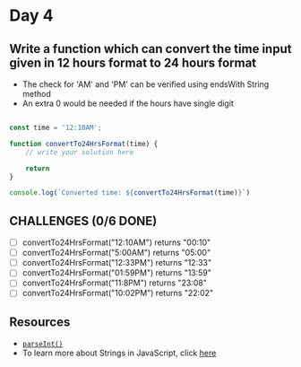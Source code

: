 # Day 4

## Write a function which can convert the time input given in 12 hours format to 24 hours format

- The check for 'AM' and 'PM' can be verified using endsWith String method
- An extra 0 would be needed if the hours have single digit


```javascript

const time = '12:10AM';

function convertTo24HrsFormat(time) {
    // write your solution here

    return 
}

console.log(`Converted time: ${convertTo24HrsFormat(time)}`)

```

## CHALLENGES (0/6 DONE)

- [ ] convertTo24HrsFormat("12:10AM") returns "00:10"
- [ ] convertTo24HrsFormat("5:00AM") returns "05:00"
- [ ] convertTo24HrsFormat("12:33PM") returns "12:33"
- [ ] convertTo24HrsFormat("01:59PM") returns "13:59"
- [ ] convertTo24HrsFormat("11:8PM") returns "23:08"
- [ ] convertTo24HrsFormat("10:02PM") returns "22:02"

## Resources

- [`parseInt()`](https://developer.mozilla.org/en-US/docs/Web/JavaScript/Reference/Global_Objects/parseInt)
- To learn more about Strings in JavaScript, click [here](https://developer.mozilla.org/en-US/docs/Web/JavaScript/Reference/Global_Objects/String)